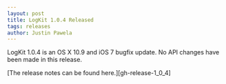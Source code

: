 ```yaml
---
layout: post
title: LogKit 1.0.4 Released
tags: releases
author: Justin Pawela
---
```


LogKit 1.0.4 is an OS X 10.9 and iOS 7 bugfix update. No API changes have been made in this release.

[The release notes can be found here.][gh-release-1_0_4]

